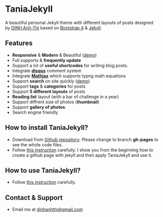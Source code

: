 # TaniaJekyll

A beautiful personal Jekyll theme with different layouts of posts designed by [DINH Anh-Thi](http://dinhanhthi.com "Anh Thi's personal site") based on [Bootstrap 4](https://getbootstrap.com/) & [Jekyll](https://jekyllrb.com/).

## Features

- **Responsive** & **Modern** & Beautiful ([demo](https://dinhanhthi.github.io/TaniaJekyll))
- Full supports & **frequently update**
- Support a lot of **useful shortcodes** for writing blog posts.
- Integrate **[disqus](http://disqus.com/)** comment system
- Integrate **[Mathjax](https://www.mathjax.org/)** which supports typng math equations
- Support **search** on site quickly ([demo](https://dinhanhthi.github.io/TaniaJekyll/search?q=kill))
- Support **tags** & **categories** for posts
- Support **5 different layouts** of posts
- **Reading list** layout (with a bar of challenge in a year)
- Support diffrent size of photos (**thumbnail**)
- Support **gallery of photos**.
- Search engine friendly

## How to install TaniaJekyll?

- Download from [Github repository](https://github.com/dinhanhthi/TaniaJekyll). Please change to branch **gh-pages** to see the whole code files.
- Follow [this instruction](https://dinhanhthi.github.io/TaniaJekyll/how-to-install-taniajekyll "How to install TaniaJekyll") carefully. I show you from the beginning how to create a github page with jekyll and then apply TaniaJekyll and use it.

## How to use TaniaJekyll?

- Follow [this instruction](https://dinhanhthi.github.io/TaniaJekyll/how-to-use-taniajekyll "How to useTaniaJekyll") carefully.

## Contact & Support
 
- Email me at [dinhanhthi@gmail.com](mailto:dinhanhthi@gmail.com)